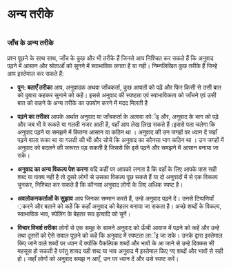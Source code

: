 # अन्य तरीके

 #

### जाँच के अन्य तरीके

प्रश्न पूछने के साथ साथ, जाँच के कुछ और भी तरीके हैं जिनसे आप निश्चित कर सकते हैं कि अनुवाद पढ़ने में आसान और श्रोताओंं को सुनने में स्वाभाविक लगता है या नही। निम्नलिखित कुछ तरीके हैं जिन्हे आप इस्तेमाल कर सकते हैं:

* **पुन: बताएँ तरीका** आप, अनुवादक अथवा जाँचकर्ता, कुछ आयतों को पढ़ें और फिर किसी से उसी बात को दुबारा कहकर सुनाने को कहें। इससे अनुवाद की स्पष्टता एवं स्वाभाविकता को जाँचने एवं उसी बात को कहने के अन्य तरीके का उपयोग करने में मदद मिलती है

* **पढ़ने का तरीका** आपके अर्थात अनुवाद या जाँचकर्ता के अलावा कोर्इ और, अनुवाद के भाग को पढे़ और जब भी वे रूकते या गलती नजर आती है, वहाँ आप लेख लिख सकते हैं।इससे पता चलेगा कि अनुवाद पढ़ने या समझने में कितना आसान या कठिन था । अनुवाद की उन जगहों पर ध्यान दें जहाँ पढ़ने वाला रूका था या गलती की थी और सोचें कि अनुवाद का कौनसा भाग कठिन था । उन जगहों में अनुवाद को बदलने की जरूरत पड़ सकती है जिससे कि इसे पढ़ने और समझने में आसान बनाया जा सके।

* **अनुवाद का अन्य विकल्प पेश करना** यदि कहीं पर आपको लगता है कि वहाँ के लिए आपके पास सही शब्द या वाक्य नही है तो दूसरे लोगों से उसका विकल्प पूछ सकते हैं या दो अनुवादों में से एक विकल्प चुनकर, निश्चित कर सकते हैं कि कौनसा अनुवाद लोगों के लिए अधिक स्पष्ट है।

* **अवलोकनकर्ताओं के सुझाव** आप जिनका सम्मान करते हैं, उन्हे अनुवाद पढ़ने दें। उनसे टिप्पणियाँ ़करने और बताने को कहें कि कहाँ अनुवाद को बेहतर बनाया जा सकता है। अच्छे शब्दों के विकल्प, स्वाभाविक भाव, स्पेलिंग के बेहतर रूप इत्यादि को चुनें।

* **विचार विमर्श तरीका** लोगों से एक समुह के सामने अनुवाद को ऊँची आवाज में पढ़ने को कहें और उन्हे तथा दूसरों को ऐसे सवाल पूछने को कहें कि अनुवाद में स्पष्टता लार्इ जा सके। उनके द्वारा इस्तेमाल किए जाने वाले शब्दों पर ध्यान दें क्योंकि वैकल्पिक शब्दों और भावों के आ जाने से उन्हे दिक्कत सी महसूस हो सकती है परंतु शायद यही शब्द या भाव अनुवाद में इस्तेमाल किए गए शब्दों और भावों से सही हो। जहाँ लोगों को अनुवाद समझ न आएँ, उन पर ध्यान दें और उसे स्पष्ट करें।

